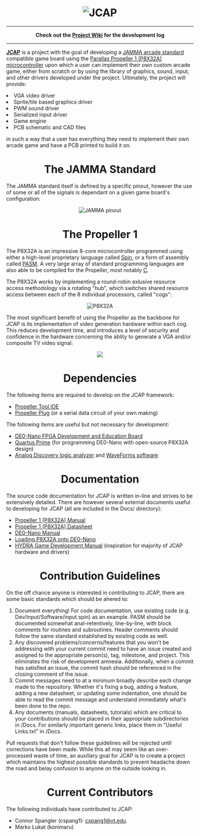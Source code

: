 <h1 align="center"><img src="http://i.imgur.com/zlPQGJ4.jpg" alt="JCAP" align="center"></h1>

***

<p align="center"><b>Check out the <a href="https://github.com/cspang1/JCAP/wiki">Project Wiki</a> for the development log</b></p> 

***

<p><b><u>JCAP</u></b> is a project with the goal of developing a <a href="https://www.jammaboards.com/jcenter_jammaFAQ.html">JAMMA arcade standard</a> compatible game board using the <a href="https://www.parallax.com/product/p8x32a-q44">Parallax Propeller 1 (P8X32A) microcontroller</a> upon which a user can implement their own custom arcade game, either from scratch or by using the library of graphics, sound, input, and other drivers developed under the project. Ultimately, the project will provide:</p>

<list>
  <li>VGA video driver</li>
  <li>Sprite/tile based graphics driver</li>
  <li>PWM sound driver</li>
  <li>Serialized input driver</li>
  <li>Game engine</li>
  <li>PCB schematic and CAD files</li>
</list>

<p>in such a way that a user has everything they need to implement their own arcade game and have a PCB printed to build it on.</p>

<h1 align="center">The JAMMA Standard</h1>

<p>The JAMMA standard itself is defined by a specific pinout, however the use of some or all of the signals is dependant on a given game board's configuration:</p>

<p align="center"><img src="http://www.coinplaysa.com/images/Gamma.jpg" alt="JAMMA pinout" align="center"></p>

<h1 align="center">The Propeller 1</h1>

<p>The P8X32A is an impressive 8-core microcontroller programmed using either a high-level proprietary language called <a href="http://learn.parallax.com/projects/propeller-spin-language">Spin<a>, or a form of assembly called <a href="https://lamestation.atlassian.net/wiki/display/PASM/Propeller+Assembly+Manual+Home">PASM</a>. A very large array of standard programming languages are also able to be compiled for the Propeller, most notably <a href="http://learn.parallax.com/tutorials/propeller-c">C</a>.</p>

<p>The P8X32A works by implementing a round-robin exlusive resource access methodology via a rotating "hub", which switches shared resource access between each of the 8 individual processors, called "cogs":</p>

<p align="center"><img src="http://demin.ws/blog/english/2012/11/22/personal-mini-computer-on-parallax-propeller/propeller-block-large.jpg" alt="P8X32A" align="center"></p>

<p>The most significant benefit of using the Propeller as the backbone for JCAP is its implementation of video generation hardware within each cog. This reduces development time, and introduces a level of security and confidence in the hardware concerning the ablity to generate a VGA and/or composite TV video signal:</p>

<p align="center"><img src="https://i.stack.imgur.com/MErlN.jpg" align="center"></p>

<h1 align="center">Dependencies</h1>
<p>The following items are required to develop on the JCAP framework:</p>

* <a href="https://www.parallax.com/downloads/propeller-tool-software-windows">Propeller Tool IDE</a>
* <a href="https://www.parallax.com/product/32201">Propeller Plug</a> (or a serial data circuit of your own making)

<p>The following items are useful but not necessary for development:</p>

* <a href="http://www.terasic.com.tw/cgi-bin/page/archive.pl?Language=English&No=593">DE0-Nano FPGA Development and Education Board</a>
* <a href="https://www.altera.com/downloads/download-center.html">Quartus Prime</a> (for programming DE0-Nano with open-source P8X32A design)
* <a href="http://store.digilentinc.com/analog-discovery-100msps-usb-oscilloscope-logic-analyzer-limited-time/">Analog Discovery logic analyzer</a> and <a href="http://store.digilentinc.com/waveforms-2015-download-only/">WaveForms software</a>

<h1 align="center">Documentation</h1>
<p>The source code documentation for JCAP is written in-line and strives to be extensively detailed. There are however several external documents useful to developing for JCAP (all are included in the Docs/ directory):</p>

* <a href="https://www.parallax.com/sites/default/files/downloads/P8X32A-Web-PropellerManual-v1.2.pdf">Propeller 1 (P8X32A) Manual</a>
* <a href="https://cdn.sparkfun.com/datasheets/Dev/Propeller/Propeller-P8X32A-Datasheet-v1.4.0_1.pdf">Propeller 1 (P8X32A) Datasheet</a>
* <a href="https://www.terasic.com.tw/cgi-bin/page/archive_download.pl?Language=English&No=593&FID=75023fa36c9bf8639384f942e65a46f3">DE0-Nano Manual</a>
* <a href="https://www.parallax.com/sites/default/files/downloads/60056-Setup-the-Propeller-1-Design-on-a-DE0-Nano-v1.2.pdf">Loading P8X32A onto DE0-Nano</a>
* <a href="https://www.parallax.com/sites/default/files/downloads/32360-Hydra-Game-Dev-Manual-v1.0.1.pdf">HYDRA Game Development Manual</a> (inspiration for majority of JCAP hardware and drivers)

<h1 align="center">Contribution Guidelines</h1>
<p>On the off chance anyone is interested in contributing to JCAP, there are some basic standards which should be ahered to:</p>

1. Document everything! For code documentation, use existing code (e.g. Dev/Input/Software/input.spin) as an example. PASM should be documented somewhat anal-retentively, line-by-line, with block comments for routines and subroutines. Header comments should follow the same standard established by existing code as well.
2. Any discovered problems/concerns/features that you won't be addressing with your current commit need to have an issue created and assigned to the appropriate person(s), tag, milestone, and project. This eliminates the risk of development amnesia. Additionally, when a commit has satisfied an issue, the commit hash should be referenced in the closing comment of the issue.
3. Commit messages need to at a minimum broadly describe each change made to the repository. Whether it's fixing a bug, adding a feature, adding a new datasheet, or updating some indentation, one should be able to read the commit message and understand immediately what's been done to the repo.
4. Any documents (manuals, datasheets, tutorials) which are critical to your contributions should be placed in their appropriate subdirectories in /Docs. For similarly important generic links, place them in "Useful Links.txt" in /Docs. 

<p>Pull requests that don't follow these guidelines will be rejected until corrections have been made. While this all may seem like an over-processed waste of time, an auxiliary goal for JCAP is to create a project which maintains the highest possible standards to prevent headache down the road and belay confusion to anyone on the outside looking in.</p>

<h1 align="center">Current Contributors</h1>
<p>The following individuals have contributed to JCAP:</p>

* Connor Spangler (cspang1): cspang1@vt.edu
* Marko Lukat (konimaru)
